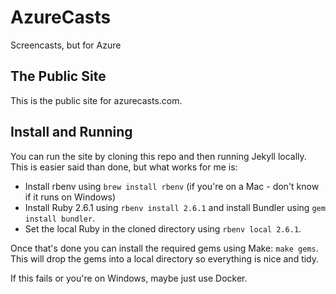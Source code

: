 # AzureCasts
Screencasts, but for Azure

## The Public Site

This is the public site for azurecasts.com. 

## Install and Running

You can run the site by cloning this repo and then running Jekyll locally. This is easier said than done, but what works for me is:

 - Install rbenv using `brew install rbenv` (if you're on a Mac - don't know if it runs on Windows)
 - Install Ruby 2.6.1 using `rbenv install 2.6.1` and install Bundler using `gem install bundler`.
 - Set the local Ruby in the cloned directory using `rbenv local 2.6.1`.

Once that's done you can install the required gems using Make: `make gems`. This will drop the gems into a local directory so everything is nice and tidy.

If this fails or you're on Windows, maybe just use Docker.